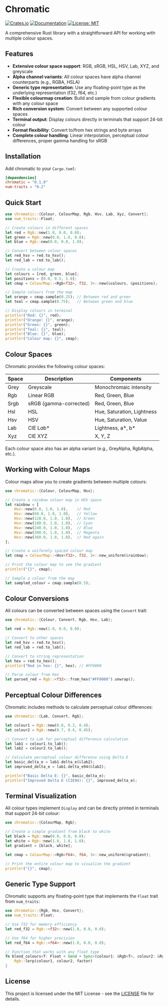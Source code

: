 # Chromatic

[![Crates.io](https://img.shields.io/crates/v/chromatic.svg)](https://crates.io/crates/chromatic)
[![Documentation](https://docs.rs/chromatic/badge.svg)](https://docs.rs/chromatic)
[![License: MIT](https://img.shields.io/badge/License-MIT-blue.svg)](LICENSE)

A comprehensive Rust library with a straightforward API for working with multiple colour spaces.

## Features

- **Extensive colour space support**: RGB, sRGB, HSL, HSV, Lab, XYZ, and greyscale
- **Alpha channel variants**: All colour spaces have alpha channel counterparts (e.g., RGBA, HSLA)
- **Generic type representation**: Use any floating-point type as the underlying representation (f32, f64, etc.)
- **Flexible colourmap creation**: Build and sample from colour gradients with any colour space
- **Rich conversion system**: Convert between any supported colour spaces
- **Terminal output**: Display colours directly in terminals that support 24-bit colour
- **Format flexibility**: Convert to/from hex strings and byte arrays
- **Complete colour handling**: Linear interpolation, perceptual colour differences, proper gamma handling for sRGB

## Installation

Add chromatic to your `Cargo.toml`:

```toml
[dependencies]
chromatic = "0.1.0"
num-traits = "0.2"
```

## Quick Start

```rust
use chromatic::{Colour, ColourMap, Rgb, Hsv, Lab, Xyz, Convert};
use num_traits::Float;

// Create colours in different spaces
let red = Rgb::new(1.0, 0.0, 0.0);
let green = Rgb::new(0.0, 1.0, 0.0);
let blue = Rgb::new(0.0, 0.0, 1.0);

// Convert between colour spaces
let red_hsv = red.to_hsv();
let red_lab = red.to_lab();

// Create a colour map
let colours = [red, green, blue];
let positions = [0.0, 0.5, 1.0];
let cmap = ColourMap::<Rgb<f32>, f32, 3>::new(&colours, &positions);

// Sample colours from the map
let orange = cmap.sample(0.25); // Between red and green
let teal = cmap.sample(0.75);   // Between green and blue

// Display colours in terminal
println!("Red: {}", red);
println!("Orange: {}", orange);
println!("Green: {}", green);
println!("Teal: {}", teal);
println!("Blue: {}", blue);
println!("Colour map: {}", cmap);
```

## Colour Spaces

Chromatic provides the following colour spaces:

| Space | Description            | Components                 |
| ----- | ---------------------- | -------------------------- |
| Grey  | Greyscale              | Monochromaic intensity     |
| Rgb   | Linear RGB             | Red, Green, Blue           |
| Srgb  | sRGB (gamma-corrected) | Red, Green, Blue           |
| Hsl   | HSL                    | Hue, Saturation, Lightness |
| Hsv   | HSV                    | Hue, Saturation, Value     |
| Lab   | CIE L*a*b\*            | Lightness, a*, b*          |
| Xyz   | CIE XYZ                | X, Y, Z                    |

Each colour space also has an alpha variant (e.g., GreyAlpha, RgbAlpha, etc.).

## Working with Colour Maps

Colour maps allow you to create gradients between multiple colours:

```rust
use chromatic::{Colour, ColourMap, Hsv};

// Create a rainbow colour map in HSV space
let rainbow = [
    Hsv::new(0.0, 1.0, 1.0),    // Red
    Hsv::new(60.0, 1.0, 1.0),   // Yellow
    Hsv::new(120.0, 1.0, 1.0),  // Green
    Hsv::new(180.0, 1.0, 1.0),  // Cyan
    Hsv::new(240.0, 1.0, 1.0),  // Blue
    Hsv::new(300.0, 1.0, 1.0),  // Magenta
    Hsv::new(360.0, 1.0, 1.0),  // Red again
];

// Create a uniformly spaced colour map
let cmap = ColourMap::<Hsv<f32>, f32, 3>::new_uniform(&rainbow);

// Print the colour map to see the gradient
println!("{}", cmap);

// Sample a colour from the map
let sampled_colour = cmap.sample(0.5);
```

## Colour Conversions

All colours can be converted between spaces using the `Convert` trait:

```rust
use chromatic::{Colour, Convert, Rgb, Hsv, Lab};

let red = Rgb::new(1.0, 0.0, 0.0);

// Convert to other spaces
let red_hsv = red.to_hsv();
let red_lab = red.to_lab();

// Convert to string representation
let hex = red.to_hex();
println!("Red in hex: {}", hex); // #FF0000

// Parse colour from hex
let parsed_red = Rgb::<f32>::from_hex("#FF0000").unwrap();
```

## Perceptual Colour Differences

Chromatic includes methods to calculate perceptual colour differences:

```rust
use chromatic::{Lab, Convert, Rgb};

let colour1 = Rgb::new(0.8, 0.3, 0.4);
let colour2 = Rgb::new(0.7, 0.4, 0.45);

// Convert to Lab for perceptual difference calculation
let lab1 = colour1.to_lab();
let lab2 = colour2.to_lab();

// Calculate perceptual colour difference using Delta E
let basic_delta_e = lab1.delta_e(&lab2);
let improved_delta_e = lab1.delta_e94(&lab2);

println!("Basic Delta E: {}", basic_delta_e);
println!("Improved Delta E (CIE94): {}", improved_delta_e);
```

## Terminal Visualization

All colour types implement `Display` and can be directly printed in terminals that support 24-bit colour:

```rust
use chromatic::{ColourMap, Rgb};

// Create a simple gradient from black to white
let black = Rgb::new(0.0, 0.0, 0.0);
let white = Rgb::new(1.0, 1.0, 1.0);
let gradient = [black, white];

let cmap = ColourMap::<Rgb<f64>, f64, 3>::new_uniform(&gradient);

// Print the entire colour map to visualize the gradient
println!("{}", cmap);
```

## Generic Type Support

Chromatic supports any floating-point type that implements the `Float` trait from `num_traits`:

```rust
use chromatic::{Rgb, Hsv, Convert};
use num_traits::Float;

// Use f32 for memory efficiency
let red_f32 = Rgb::<f32>::new(1.0, 0.0, 0.0);

// Use f64 for higher precision
let red_f64 = Rgb::<f64>::new(1.0, 0.0, 0.0);

// Function that works with any float type
fn blend_colours<T: Float + Send + Sync>(colour1: &Rgb<T>, colour2: &Rgb<T>, factor: T) -> Rgb<T> {
    Rgb::lerp(colour1, colour2, factor)
}
```

## License

This project is licensed under the MIT License - see the [LICENSE](LICENSE) file for details.
